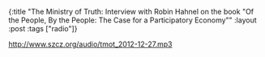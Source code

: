 {:title "The Ministry of Truth: Interview with Robin Hahnel on the book \"Of the People, By the People: The Case for a Participatory Economy\""
:layout :post
:tags  ["radio"]}

<http://www.szcz.org/audio/tmot_2012-12-27.mp3>

